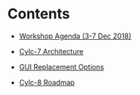 # Contents

- [Workshop Agenda (3-7 Dec 2018)](docs/dec-workshop-agenda)

- [Cylc-7 Architecture](docs/cylc-7-architecture)
- [GUI Replacement Options](docs/gui-replacement-options)
- [Cylc-8 Roadmap](docs/cylc-8-roadmap)
